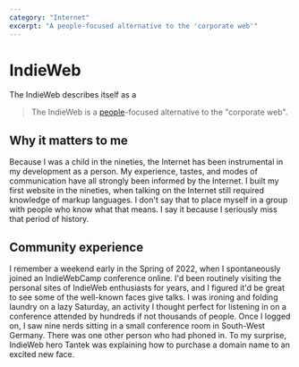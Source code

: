 ```yaml
---
category: "Internet"
excerpt: "A people-focused alternative to the 'corporate web'"
---
```


# IndieWeb
The IndieWeb describes itself as a

> The IndieWeb is a [people](https://indieweb.org/people)-focused alternative to the "corporate web".


## Why it matters to me
Because I was a child in the nineties, the Internet has been instrumental in my development as a person. My experience, tastes, and modes of communication have all strongly been informed by the Internet. I built my first website in the nineties, when talking on the Internet still required knowledge of markup languages. I don't say that to place myself in a group with people who know what that means. I say it because I seriously miss that period of history. 

## Community experience
I remember a weekend early in the Spring of 2022, when I spontaneously joined an IndieWebCamp conference online. I'd been routinely visiting the personal sites of IndieWeb enthusiasts for years, and I figured it'd be great to see some of the well-known faces give talks. I was ironing and folding laundry on a lazy Saturday, an activity I thought perfect for listening in on a conference attended by hundreds if not thousands of people. Once I logged on, I saw nine nerds sitting in a small conference room in South-West Germany. There was one other person who had phoned in. To my surprise, IndieWeb hero Tantek was explaining how to purchase a domain name to an excited new face. 